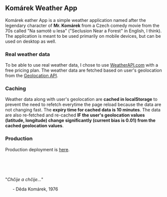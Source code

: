 ## Komárek Weather App
Komárek eather App is a simple weather application named after the legendary character of **Mr. Komárek** from a Czech comedy movie from the 70s called "Na samotě u lesa" ("Seclusion Near a Forest" in English, I think). 
The application is meant to be used primarily on mobile devices, but can be used on desktop as well.

### Real weather data
To be able to use real weather data, I chose to use [WeatherAPI.com](https://www.weatherapi.com/) with a free pricing plan. The weather data are fetched based on user's geolocation from the [Geolocation API](https://developer.mozilla.org/en-US/docs/Web/API/Geolocation).

### Caching
Weather data along with user's geolocation are **cached in localStorage** to prevent the need to refetch everytime the page reload because the data are not changing fast. The **expiry time for cached data is 10 minutes**. The data are also re-fetched and re-cached **IF the user's geolocation values (latitude, longitude) change significantly (current bias is 0.01) from the cached geolocation values**.

### Production
Production deployment is [here](https://komarek.netlify.app/).

</br>
</br>
</br>

"*Chčije a chčije...*"

&nbsp;&nbsp;&nbsp;&nbsp;&nbsp; \- Děda Komárek, 1976
